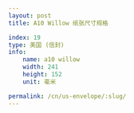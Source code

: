 ```yaml
---
layout: post
title: A10 Willow 纸张尺寸规格

index: 19
type: 美国 (信封)
info:
    name: a10 willow
    width: 241
    height: 152
    unit: 毫米

permalink: /cn/us-envelope/:slug/
---
```



